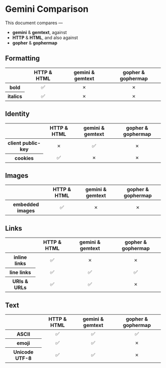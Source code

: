 # Gemini Comparison

This document compares —

* **gemini** & **gemtext**, against
* **HTTP** & **HTML**, and also against
* **gopher** & **gophermap**

## Formatting

<table>
	<thead>
		<tr>
			<th></th>
			<th>HTTP & HTML</th>
			<th>gemini & gemtext</th>
			<th>gopher & gophermap</th>
		</tr>
	</thead>
	<tbody>
		<tr>
			<th scope="row">bold</th>
			<td align="center">✅</td>
			<td align="center">✗</td>
			<td align="center">✗</td>
		</tr>
		<tr>
			<th scope="row">italics</th>
			<td align="center">✅</td>
			<td align="center">✗</td>
			<td align="center">✗</td>
		</tr>
	</tbody>
</table>

## Identity

<table>
	<thead>
		<tr>
			<th></th>
			<th>HTTP & HTML</th>
			<th>gemini & gemtext</th>
			<th>gopher & gophermap</th>
		</tr>
	</thead>
	<tbody>
		<tr>
			<th scope="row">client public-key</th>
			<td align="center">✗</td>
			<td align="center">✅</td>
			<td align="center">✗</td>
		</tr>
		<tr>
			<th scope="row">cookies</th>
			<td align="center">✅</td>
			<td align="center">✗</td>
			<td align="center">✗</td>
		</tr>
	</tbody>
</table>

## Images

<table>
	<thead>
		<tr>
			<th></th>
			<th>HTTP & HTML</th>
			<th>gemini & gemtext</th>
			<th>gopher & gophermap</th>
		</tr>
	</thead>
	<tbody>
		<tr>
			<th scope="row">embedded images</th>
			<td align="center">✅</td>
			<td align="center">✗</td>
			<td align="center">✗</td>
		</tr>
	</tbody>
</table>


## Links

<table>
	<thead>
		<tr>
			<th></th>
			<th>HTTP & HTML</th>
			<th>gemini & gemtext</th>
			<th>gopher & gophermap</th>
		</tr>
	</thead>
	<tbody>
		<tr>
			<th scope="row">inline links</th>
			<td align="center">✅</td>
			<td align="center">✗</td>
			<td align="center">✗</td>
		</tr>
		<tr>
			<th scope="row">line links</th>
			<td align="center">✅</td>
			<td align="center">✅</td>
			<td align="center">✅</td>
		</tr>
		<tr>
			<th scope="row">URIs & URLs</th>
			<td  align="center">✅</td>
			<td  align="center">✅</td>
			<td  align="center">✗</td>
		</tr>
	</tbody>
</table>

## Text

<table>
	<thead>
		<tr>
			<th></th>
			<th>HTTP & HTML</th>
			<th>gemini & gemtext</th>
			<th>gopher & gophermap</th>
		</tr>
	</thead>
	<tbody>
		<tr>
			<th scope="row">ASCII</th>
			<td align="center">✅</td>
			<td align="center">✅</td>
			<td align="center">✅</td>
		</tr>
		<tr>
			<th scope="row">emoji</th>
			<td align="center">✅</td>
			<td align="center">✅</td>
			<td align="center">✗</td>
		</tr>
		<tr>
			<th scope="row">Unicode UTF-8</th>
			<td align="center">✅</td>
			<td align="center">✅</td>
			<td align="center">✗</td>
		</tr>
	</tbody>
</table>
